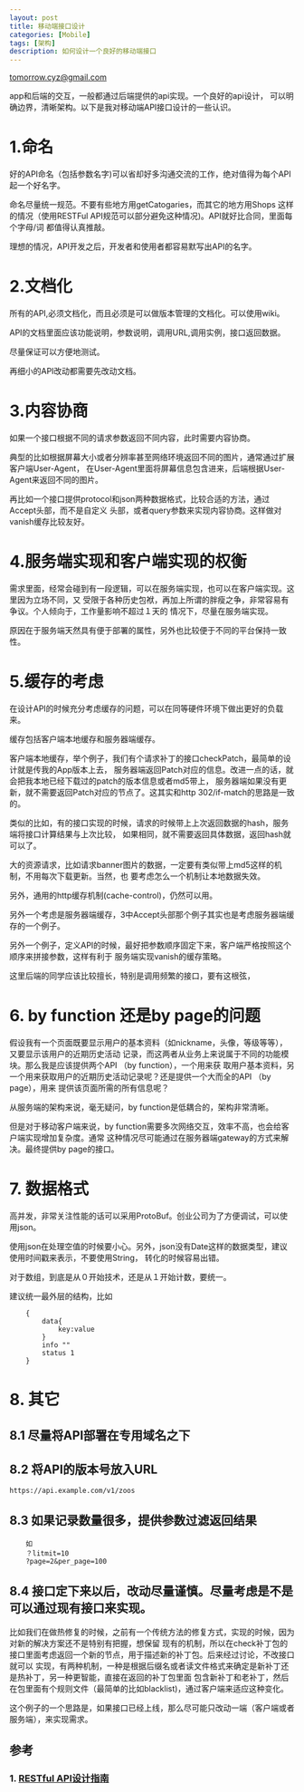 ```yaml
---
layout: post
title: 移动端接口设计 
categories: [Mobile]
tags: [架构]
description: 如何设计一个良好的移动端接口 
---
```


tomorrow.cyz@gmail.com

app和后端的交互，一般都通过后端提供的api实现。一个良好的api设计，
可以明确边界，清晰架构。以下是我对移动端API接口设计的一些认识。

# 1.命名
好的API命名（包括参数名字)可以省却好多沟通交流的工作，绝对值得为每个API起一个好名字。

命名尽量统一规范。不要有些地方用getCatogaries，而其它的地方用Shops
这样的情况（使用RESTFul API规范可以部分避免这种情况)。API就好比合同，里面每个字母/词
都值得认真推敲。

理想的情况，API开发之后，开发者和使用者都容易默写出API的名字。

# 2.文档化
所有的API,必须文档化，而且必须是可以做版本管理的文档化。可以使用wiki。

API的文档里面应该功能说明，参数说明，调用URL,调用实例，接口返回数据。

尽量保证可以方便地测试。

再细小的API改动都需要先改动文档。

# 3.内容协商
如果一个接口根据不同的请求参数返回不同内容，此时需要内容协商。

典型的比如根据屏幕大小或者分辨率甚至网络环境返回不同的图片，通常通过扩展客户端User-Agent，
在User-Agent里面将屏幕信息包含进来，后端根据User-Agent来返回不同的图片。

再比如一个接口提供protocol和json两种数据格式，比较合适的方法，通过Accept头部，而不是自定义
头部，或者query参数来实现内容协商。这样做对vanish缓存比较友好。

# 4.服务端实现和客户端实现的权衡
需求里面，经常会碰到有一段逻辑，可以在服务端实现，也可以在客户端实现。这里因为立场不同，又
受限于各种历史包袱，再加上所谓的胖瘦之争，非常容易有争议。个人倾向于，工作量影响不超过１天的
情况下，尽量在服务端实现。

原因在于服务端天然具有便于部署的属性，另外也比较便于不同的平台保持一致性。

# 5.缓存的考虑
在设计API的时候充分考虑缓存的问题，可以在同等硬件环境下做出更好的负载来。

缓存包括客户端本地缓存和服务器端缓存。

客户端本地缓存，举个例子，我们有个请求补丁的接口checkPatch，最简单的设计就是传我的App版本上去，
服务器端返回Patch对应的信息。改进一点的话，就会把我本地已经下载过的patch的版本信息或者md5带上，
服务器端如果没有更新，就不需要返回Patch对应的节点了。这其实和http 302/if-match的思路是一致的。

类似的比如，有的接口实现的时候，请求的时候带上上次返回数据的hash，服务端将接口计算结果与上次比较，
如果相同，就不需要返回具体数据，返回hash就可以了。

大的资源请求，比如请求banner图片的数据，一定要有类似带上md5这样的机制，不用每次下载更新。当然，也
要考虑怎么一个机制让本地数据失效。

另外，通用的http缓存机制(cache-control)，仍然可以用。

另外一个考虑是服务器端缓存，3中Accept头部那个例子其实也是考虑服务器端缓存的一个例子。

另外一个例子，定义API的时候，最好把参数顺序固定下来，客户端严格按照这个顺序来拼接参数，这样有利于
服务端实现vanish的缓存策略。

这里后端的同学应该比较擅长，特别是调用频繁的接口，要有这根弦，

# 6. by function 还是by page的问题
假设我有一个页面既要显示用户的基本资料（如nickname，头像，等级等等），又要显示该用户的近期历史活动
记录，而这两者从业务上来说属于不同的功能模块。那么我是应该提供两个API （by function），一个用来获
取用户基本资料，另一个用来获取用户的近期历史活动记录呢？还是提供一个大而全的API （by page），用来
提供该页面所需的所有信息呢？

从服务端的架构来说，毫无疑问，by function是低耦合的，架构非常清晰。

但是对于移动客户端来说，by function需要多次网络交互，效率不高，也会给客户端实现增加复杂度。通常
这种情况尽可能通过在服务器端gateway的方式来解决。最终提供by page的接口。

# 7. 数据格式
高并发，非常关注性能的话可以采用ProtoBuf。创业公司为了方便调试，可以使用json。

使用json在处理空值的时候要小心。另外，json没有Date这样的数据类型，建议使用时间戳来表示，不要使用String，
转化的时候容易出错。

对于数组，到底是从０开始技术，还是从１开始计数，要统一。

建议统一最外层的结构，比如
        
        {
            data{
                key:value
            }
            info ""
            status 1
        }

# 8. 其它
## 8.1 尽量将API部署在专用域名之下

## 8.2 将API的版本号放入URL
    https://api.example.com/v1/zoos

## 8.3 如果记录数量很多，提供参数过滤返回结果
        
        如
        ？litmit=10
        ?page=2&per_page=100

## 8.4 接口定下来以后，改动尽量谨慎。尽量考虑是不是可以通过现有接口来实现。

比如我们在做热修复的时候，之前有一个传统方法的修复方式，实现的时候，因为对新的解决方案还不是特别有把握，想保留
现有的机制，所以在check补丁包的接口里面考虑返回一个新的节点，用于描述新的补丁包。后来经过讨论，不改接口就可以
实现，有两种机制，一种是根据后缀名或者读文件格式来确定是新补丁还是热补丁，另一种更智能，直接在返回的补丁包里面
包含新补丁和老补丁，然后在包里面有个规则文件（最简单的比如blacklist)，通过客户端来适应这种变化。

这个例子的一个思路是，如果接口已经上线，那么尽可能只改动一端（客户端或者服务端），来实现需求。



## 参考

### 1. [RESTful API设计指南](http://www.ruanyifeng.com/blog/2014/05/restful_api.html)

